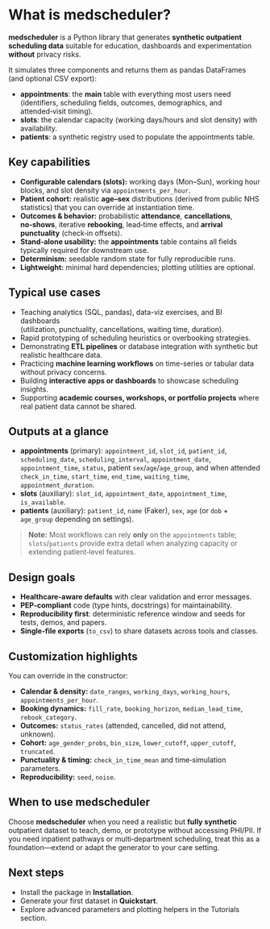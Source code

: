 # What is medscheduler?

**medscheduler** is a Python library that generates **synthetic outpatient scheduling data** suitable for
education, dashboards and experimentation **without** privacy risks.

It simulates three components and returns them as pandas DataFrames (and optional CSV export):

- **appointments**: the **main** table with everything most users need (identifiers, scheduling fields,
  outcomes, demographics, and attended‑visit timing).
- **slots**: the calendar capacity (working days/hours and slot density) with availability.
- **patients**: a synthetic registry used to populate the appointments table.

## Key capabilities

- **Configurable calendars (slots):** working days (Mon–Sun), working hour blocks, and slot density
  via `appointments_per_hour`.
- **Patient cohort:** realistic **age–sex** distributions (derived from public NHS statistics) that you can
  override at instantiation time.
- **Outcomes & behavior:** probabilistic **attendance**, **cancellations**, **no‑shows**, iterative **rebooking**,
  lead‑time effects, and **arrival punctuality** (check‑in offsets).
- **Stand‑alone usability:** the **appointments** table contains all fields typically required for downstream use.
- **Determinism:** seedable random state for fully reproducible runs.
- **Lightweight:** minimal hard dependencies; plotting utilities are optional.

## Typical use cases

- Teaching analytics (SQL, pandas), data-viz exercises, and BI dashboards  
  (utilization, punctuality, cancellations, waiting time, duration).
- Rapid prototyping of scheduling heuristics or overbooking strategies.
- Demonstrating **ETL pipelines** or database integration with synthetic but realistic healthcare data.
- Practicing **machine learning workflows** on time-series or tabular data without privacy concerns.
- Building **interactive apps or dashboards** to showcase scheduling insights.
- Supporting **academic courses, workshops, or portfolio projects** where real patient data cannot be shared.

## Outputs at a glance

- **appointments** (primary): `appointment_id`, `slot_id`, `patient_id`, `scheduling_date`,
  `scheduling_interval`, `appointment_date`, `appointment_time`, `status`, patient `sex`/`age`/`age_group`,
  and when attended `check_in_time`, `start_time`, `end_time`, `waiting_time`, `appointment_duration`.
- **slots** (auxiliary): `slot_id`, `appointment_date`, `appointment_time`, `is_available`.
- **patients** (auxiliary): `patient_id`, `name` (Faker), `sex`, `age` (or `dob` + `age_group` depending on settings).

> **Note:** Most workflows can rely **only** on the `appointments` table; `slots`/`patients` provide extra detail when
> analyzing capacity or extending patient‑level features.

## Design goals

- **Healthcare‑aware defaults** with clear validation and error messages.
- **PEP‑compliant** code (type hints, docstrings) for maintainability.
- **Reproducibility first**: deterministic reference window and seeds for tests, demos, and papers.
- **Single‑file exports** (`to_csv`) to share datasets across tools and classes.

## Customization highlights

You can override in the constructor:

- **Calendar & density:** `date_ranges`, `working_days`, `working_hours`, `appointments_per_hour`.
- **Booking dynamics:** `fill_rate`, `booking_horizon`, `median_lead_time`, `rebook_category`.
- **Outcomes:** `status_rates` (attended, cancelled, did not attend, unknown).
- **Cohort:** `age_gender_probs`, `bin_size`, `lower_cutoff`, `upper_cutoff`, `truncated`.
- **Punctuality & timing:** `check_in_time_mean` and time‑simulation parameters.
- **Reproducibility:** `seed`, `noise`.

## When to use medscheduler

Choose **medscheduler** when you need a realistic but **fully synthetic** outpatient dataset to teach, demo,
or prototype without accessing PHI/PII. If you need inpatient pathways or multi‑department scheduling,
treat this as a foundation—extend or adapt the generator to your care setting.

## Next steps

- Install the package in **Installation**.
- Generate your first dataset in **Quickstart**.
- Explore advanced parameters and plotting helpers in the Tutorials section.

